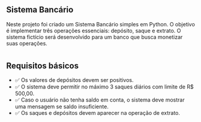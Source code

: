 ## Sistema Bancário
Neste projeto foi criado um Sistema Bancário simples em Python. O objetivo é implementar três operações essenciais: depósito, saque e extrato. O sistema  fictício será desenvolvido para um banco que busca monetizar suas operações.
#
## Requisitos básicos
- ✅ Os valores de depósitos devem ser positivos.
- ✅ O sistema deve permitir no máximo 3 saques diários com limite de R$ 500,00.
- ✅ Caso o usuário não tenha saldo em conta, o sistema deve mostrar uma mensagem se saldo insuficiente.
- ✅ Os saques e depósitos devem aparecer na operação de extrato.

